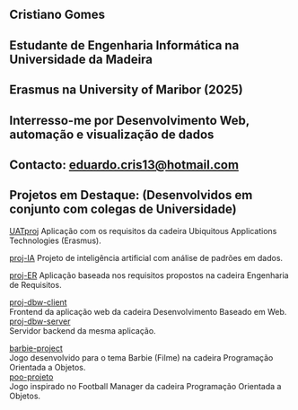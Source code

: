 ## Cristiano Gomes

## Estudante de Engenharia Informática na Universidade da Madeira
## Erasmus na University of Maribor (2025)
## Interresso-me por Desenvolvimento Web, automação e visualização de dados

## Contacto: eduardo.cris13@hotmail.com

## Projetos em Destaque: (Desenvolvidos em conjunto com colegas de Universidade)

[UATproj](https://github.com/CristianoGomes28/UATproj)
Aplicação com os requisitos da cadeira Ubiquitous Applications Technologies (Erasmus).

[proj-IA](https://github.com/CristianoGomes28/proj-IA)
Projeto de inteligência artificial com análise de padrões em dados.  

[proj-ER](https://github.com/CristianoGomes28/proj-ER)
Aplicação baseada nos requisitos propostos na cadeira Engenharia de Requisitos.


[proj-dbw-client](https://github.com/CristianoGomes28/proj-dbw-client)  
Frontend da aplicação web da cadeira Desenvolvimento Baseado em Web.
[proj-dbw-server](https://github.com/CristianoGomes28/proj-dbw-server)  
Servidor backend da mesma aplicação.


[barbie-project](https://github.com/CristianoGomes28/barbie-project)  
Jogo desenvolvido para o tema Barbie (Filme) na cadeira Programação Orientada a Objetos.  
[poo-projeto](https://github.com/CristianoGomes28/poo-projeto)  
Jogo inspirado no Football Manager da cadeira Programação Orientada a Objetos.  
